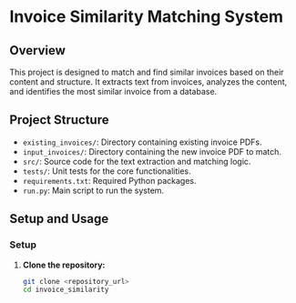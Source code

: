 # Invoice Similarity Matching System

## Overview
This project is designed to match and find similar invoices based on their content and structure. It extracts text from invoices, analyzes the content, and identifies the most similar invoice from a database.

## Project Structure
- `existing_invoices/`: Directory containing existing invoice PDFs.
- `input_invoices/`: Directory containing the new invoice PDF to match.
- `src/`: Source code for the text extraction and matching logic.
- `tests/`: Unit tests for the core functionalities.
- `requirements.txt`: Required Python packages.
- `run.py`: Main script to run the system.

## Setup and Usage


### Setup
1. **Clone the repository:**
   ```bash
   git clone <repository_url>
   cd invoice_similarity
